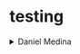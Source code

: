 # testing
<details>
<summary>Daniel Medina</summary>
<font color="grey">
![img](img/527175-istock-514622028)
algo de informacion
</font>
</details>
